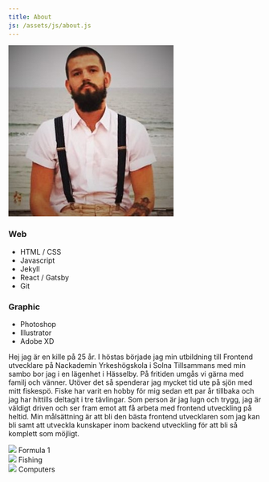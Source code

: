 ```yaml
---
title: About
js: /assets/js/about.js
---
```


<div class="flex-direction-row">
<div class="about-container">
<img src="./assets/images/jag.jpg" alt="me">
<div class="skills">
    <div class="skills-web">
        <h3>Web</h3>
        <ul class="about-ul">
            <li>HTML / CSS</li>
            <li>Javascript</li>
            <li>Jekyll</li>
            <li>React / Gatsby</li>
            <li>Git</li>
         </ul>
    </div>
    <div class="skills-graphic">
            <h3>Graphic</h3>
        <ul class="about-ul">
            <li>Photoshop</li>
            <li>Illustrator</li>
            <li>Adobe XD</li>
        </ul>
    </div>
</div>
<div class="about-text">
<p id="text">Hej jag är en kille på 25 år. I höstas började jag min utbildning till Frontend utvecklare på Nackademin Yrkeshögskola i Solna Tillsammans med min sambo bor jag i en lägenhet i Hässelby. På fritiden umgås vi gärna med familj och vänner. Utöver det så spenderar jag mycket tid ute på sjön med mitt fiskespö. Fiske har varit en hobby för mig sedan ett par år tillbaka och jag har hittills deltagit i tre tävlingar. Som person är jag lugn och trygg, jag är väldigt driven och ser fram emot att få arbeta med frontend utveckling på heltid. Min målsättning är att bli den bästa frontend utvecklaren som jag kan bli samt att utveckla kunskaper inom backend utveckling för att bli så komplett som möjligt.</p>
</div>
</div>
  <div class="swiper-container">
    <div class="swiper-wrapper">
      <div class="swiper-slide">
      <img src="../assets/images/formula.jpg">
      <span class="shimmer">Formula 1</span>
      </div>
      <div class="swiper-slide">
      <img src="../assets/images/fishing.jpg">
      <span class="shimmer">Fishing</span>
      </div>
      <div class="swiper-slide">
      <img src="../assets/images/frontend.jpg">
      <span class="shimmer">Computers</span>
      </div>
    </div>
  
  </div>
</div>
